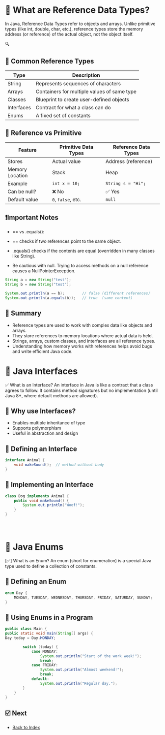 # 📘 What are Reference Data Types?
In Java, Reference Data Types refer to objects and arrays. Unlike primitive types (like int, double, char, etc.), reference types store the memory address (or reference) of the actual object, not the object itself.

🔍
## 🧩 Common Reference Types



| Type       | Description                             |
| ---------- | --------------------------------------- |
| String     | Represents sequences of characters        |
| Arrays     | Containers for multiple values of same type |
| Classes    | Blueprint to create user-defined objects |
| Interfaces | Contract for what a class can do         |
| Enums      | A fixed set of constants                 |

## 🔁 Reference vs Primitive

| Feature           | Primitive Data Types | Reference Data Types |
|-------------------|----------------------|----------------------|
| Stores            | Actual value         | Address (reference)    |
| Memory Location   | Stack                | Heap                 |
| Example           | `int x = 10;`         | `String s = "Hi";`   |
| Can be null?      | ❌ No                 | ✅ Yes                |
| Default value     | `0`, `false`, etc.   | `null`               |


## ❗Important Notes
* == vs .equals():

* == checks if two references point to the same object.

* .equals() checks if the contents are equal (overridden in many classes like String).

* Be cautious with null. Trying to access methods on a null reference causes a NullPointerException.

```java
String a = new String("test");
String b = new String("test");

System.out.println(a == b);        // false (different references)
System.out.println(a.equals(b));   // true  (same content)


```

## 🧠 Summary
* Reference types are used to work with complex data like objects and arrays.
* They store references to memory locations where actual data is held.
* Strings, arrays, custom classes, and interfaces are all reference types.
* Understanding how memory works with references helps avoid bugs and write efficient Java code.


# 🧩 Java Interfaces
✅ What is an Interface?
An interface in Java is like a contract that a class agrees to follow. It contains method signatures but no implementation (until Java 8+, where default methods are allowed).

## 🧠 Why use Interfaces?

* Enables multiple inheritance of type
* Supports polymorphism
* Useful in abstraction and design

## 📘 Defining an Interface
```java
interface Animal {
    void makeSound();  // method without body
}
```
## 📌 Implementing an Interface
```java
class Dog implements Animal {
    public void makeSound() {
        System.out.println("Woof!");
    }
}





```

# 🧱 Java Enums
[✅] What is an Enum?
An enum (short for enumeration) is a special Java type used to define a collection of constants.

## 📘 Defining an Enum
```java
enum Day {
    MONDAY, TUESDAY, WEDNESDAY, THURSDAY, FRIDAY, SATURDAY, SUNDAY;
}
```
## 📌 Using Enums in a Program
```java
public class Main {
public static void main(String[] args) {
Day today = Day.MONDAY;

        switch (today) {
            case MONDAY:
                System.out.println("Start of the work week!");
                break;
            case FRIDAY:
                System.out.println("Almost weekend!");
                break;
            default:
                System.out.println("Regular day.");
        }
    }
}
```
## ☑️ Next

- [Back to Index](./index.md)
